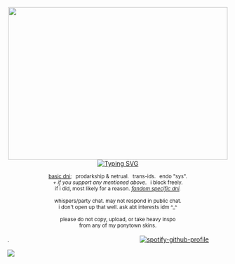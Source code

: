 <p align="center"> <img src="https://64.media.tumblr.com/d663485652fac6d352a508948569e48b/d20caafa6175ceee-2e/s2048x3072/55816ec2169636f9e0dce2f6d79cd95e7263e6d1.pnj" width="500" height="348"/> <br><a href="https://git.io/typing-svg"><img src="https://readme-typing-svg.demolab.com?font=Cormorant&size=15&duration=2500&pause=300&color=F7F7F7&center=true&vCenter=true&width=435&height=20&lines=made+your+only+feathers+fall.;angel+doll%2C+i+don't+even+know+you+at+all." alt="Typing SVG" /></a></p>
<p align="center"> <sub> <a href="https://rentry.co/commonsenseislacking">basic dni</a>;⠀prodarkship & netrual.⠀trans-ids.⠀endo "sys". <br> <i>+ if you support any mentioned above</i>.⠀i block freely. <br> if i did, most likely for a reason. <i><a href="https://rentry.co/goregvt">fandom specific dni</a>.</i> </sub> </p>
<p align="center"> <sub> whispers/party chat. may not respond in public chat. <br> i don't open up that well. ask abt interests idm ^_^ </sub> </p>
<p align="center"> <sub> please do not copy, upload, or take heavy inspo <br>from any of my ponytown skins. </sub> </p>

.　　　　　　　　　　　　　　　　　　　　　 [![spotify-github-profile](https://spotify-github-profile.kittinanx.com/api/view?uid=31vynno5s7xnza4np5b5f6dbgiga&cover_image=false&theme=natemoo-re&show_offline=true&background_color=121212&interchange=false&bar_color=ffffff&bar_color_cover=false)](https://spotify-github-profile.kittinanx.com/api/view?uid=31vynno5s7xnza4np5b5f6dbgiga&redirect=true)

![](https://komarev.com/ghpvc/?username=zompyre&color=000000&label=sky+temple+...&style=pixel)
